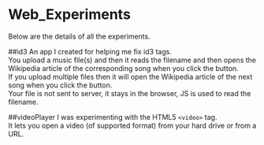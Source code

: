 # Web_Experiments
Below are the details of all the experiments.

##id3
An app I created for helping me fix id3 tags.  
You upload a music file(s) and then it reads the filename and then opens the Wikipedia article of the corresponding song when you click the button.  
If you upload multiple files then it will open the Wikipedia article of the next song when you click the button.  
Your file is not sent to server, it stays in the browser, JS is used to read the filename.

##videoPlayer
I was experimenting with the HTML5 ```<video>``` tag.  
It lets you open a video (of supported format) from your hard drive or from a URL.
